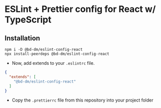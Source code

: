 # ESLint + Prettier config for React w/ TypeScript

## Installation
```
npm i -D @bd-dm/eslint-config-react
npx install-peerdeps @bd-dm/eslint-config-react
```

- Now, add extends to your `.eslintrc` file.

```json
{
  "extends": [
    "@bd-dm/eslint-config-react"
  ]
}
```

- Copy the `.prettierrc` file from this repository into your project folder
